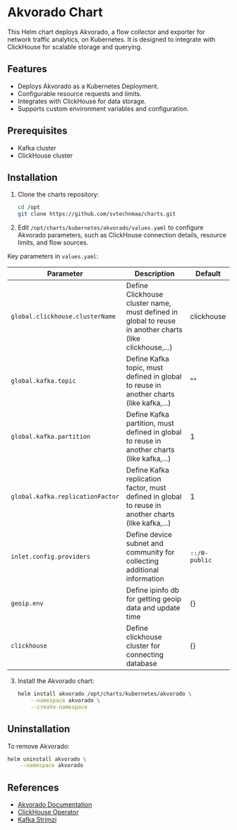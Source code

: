 # Akvorado Chart

This Helm chart deploys Akvorado, a flow collector and exporter for network traffic analytics, on Kubernetes. It is designed to integrate with ClickHouse for scalable storage and querying.

## Features

- Deploys Akvorado as a Kubernetes Deployment.
- Configurable resource requests and limits.
- Integrates with ClickHouse for data storage.
- Supports custom environment variables and configuration.

## Prerequisites

- Kafka cluster
- ClickHouse cluster

## Installation

1. Clone the charts repository:
    ```bash
    cd /opt
    git clone https://github.com/svtechnmaa/charts.git
    ```

2. Edit `/opt/charts/kubernetes/akvorado/values.yaml` to configure Akvorado parameters, such as ClickHouse connection details, resource limits, and flow sources.

Key parameters in `values.yaml`:

| Parameter                              | Description                                                                                               | Default       |
|----------------------------------------|-----------------------------------------------------------------------------------------------------------|---------------|
| `global.clickhouse.clusterName`        | Define Clickhouse cluster name, must defined in global to reuse in another charts (like clickhouse,...)   |  clickhouse   |
| `global.kafka.topic`             | Define Kafka topic, must defined in global to reuse in another charts (like kafka,...)                    | ""            |
| `global.kafka.partition`         | Define Kafka partition, must defined in global to reuse in another charts (like kafka,...)                | 1             |
| `global.kafka.replicationFactor` | Define Kafka replication factor, must defined in global to reuse in another charts (like kafka,...)       | 1             |
| `inlet.config.providers`               | Define device subnet and community for collecting additional information                                  | `::/0-public` |
| `geoip.env`                            | Define ipinfo db for getting geoip data and update time                                                   | {}            |
| `clickhouse`                           | Define clickhouse cluster for connecting database                                                         | {}            |


3. Install the Akvorado chart:
    ```bash
    helm install akvorado /opt/charts/kubernetes/akvorado \
        --namespace akvorado \
        --create-namespace
    ```

## Uninstallation

To remove Akvorado:

```bash
helm uninstall akvorado \
    --namespace akvorado
```

## References

- [Akvorado Documentation](https://github.com/akvorado/akvorado)
- [ClickHouse Operator](https://docs.altinity.com/clickhouse-operator)
- [Kafka Strimzi](https://strimzi.io/)
